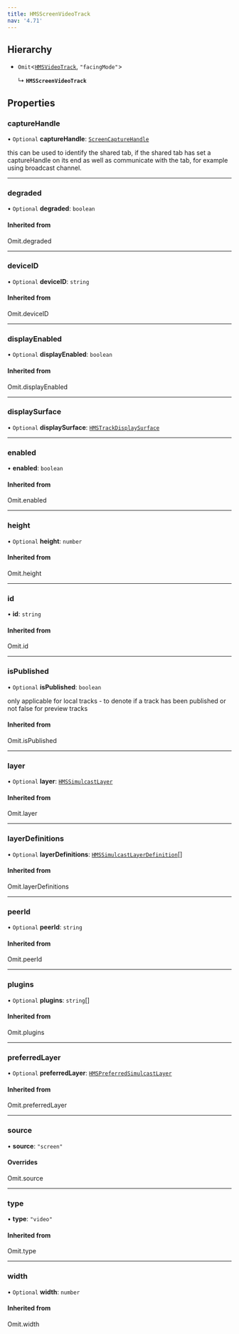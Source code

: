 ```yaml
---
title: HMSScreenVideoTrack
nav: '4.71'
---
```


## Hierarchy

- `Omit`<[`HMSVideoTrack`](/api-reference/javascript/v2/interfaces/HMSVideoTrack), `"facingMode"`\>

  ↳ **`HMSScreenVideoTrack`**

## Properties

### captureHandle

• `Optional` **captureHandle**: [`ScreenCaptureHandle`](/api-reference/javascript/v2/interfaces/ScreenCaptureHandle)

this can be used to identify the shared tab, if
the shared tab has set a captureHandle on its end as well as communicate
with the tab, for example using broadcast channel.

---

### degraded

• `Optional` **degraded**: `boolean`

#### Inherited from

Omit.degraded

---

### deviceID

• `Optional` **deviceID**: `string`

#### Inherited from

Omit.deviceID

---

### displayEnabled

• `Optional` **displayEnabled**: `boolean`

#### Inherited from

Omit.displayEnabled

---

### displaySurface

• `Optional` **displaySurface**: [`HMSTrackDisplaySurface`](/api-reference/javascript/v2/home/content#hmstrackdisplaysurface)

---

### enabled

• **enabled**: `boolean`

#### Inherited from

Omit.enabled

---

### height

• `Optional` **height**: `number`

#### Inherited from

Omit.height

---

### id

• **id**: `string`

#### Inherited from

Omit.id

---

### isPublished

• `Optional` **isPublished**: `boolean`

only applicable for local tracks - to denote if a track has been published or not
false for preview tracks

#### Inherited from

Omit.isPublished

---

### layer

• `Optional` **layer**: [`HMSSimulcastLayer`](/api-reference/javascript/v2/enums/HMSSimulcastLayer)

#### Inherited from

Omit.layer

---

### layerDefinitions

• `Optional` **layerDefinitions**: [`HMSSimulcastLayerDefinition`](/api-reference/javascript/v2/interfaces/HMSSimulcastLayerDefinition)[]

#### Inherited from

Omit.layerDefinitions

---

### peerId

• `Optional` **peerId**: `string`

#### Inherited from

Omit.peerId

---

### plugins

• `Optional` **plugins**: `string`[]

#### Inherited from

Omit.plugins

---

### preferredLayer

• `Optional` **preferredLayer**: [`HMSPreferredSimulcastLayer`](/api-reference/javascript/v2/home/content#hmspreferredsimulcastlayer)

#### Inherited from

Omit.preferredLayer

---

### source

• **source**: `"screen"`

#### Overrides

Omit.source

---

### type

• **type**: `"video"`

#### Inherited from

Omit.type

---

### width

• `Optional` **width**: `number`

#### Inherited from

Omit.width

